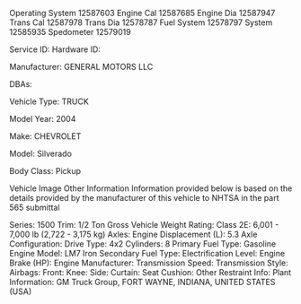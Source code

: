 Operating System	12587603
Engine Cal	12587685
Engine Dia	12587947
Trans Cal	12587978
Trans Dia	12578787
Fuel System	12578797
System	12585935
Spedometer	12579019

Service ID:
Hardware ID:


Manufacturer: GENERAL MOTORS LLC

DBAs:

Vehicle Type: TRUCK

Model Year: 2004

Make: CHEVROLET

Model: Silverado

Body Class: Pickup

 

Vehicle Image
Other Information
Information provided below is based on the details provided by the manufacturer of this vehicle to NHTSA in the part 565 submittal

Series: 1500
Trim: 1/2 Ton
Gross Vehicle Weight Rating: Class 2E: 6,001 - 7,000 lb (2,722 - 3,175 kg)
Axles:
Engine Displacement (L): 5.3
Axle Configuration:
Drive Type: 4x2
Cylinders: 8
Primary Fuel Type: Gasoline
Engine Model: LM7 Iron
Secondary Fuel Type:
Electrification Level:
Engine Brake (HP):
Engine Manufacturer:
Transmission Speed:
Transmission Style:
Airbags:
Front:
Knee:
Side:
Curtain:
Seat Cushion:
Other Restraint Info:
Plant Information: GM Truck Group, FORT WAYNE, INDIANA, UNITED STATES (USA)